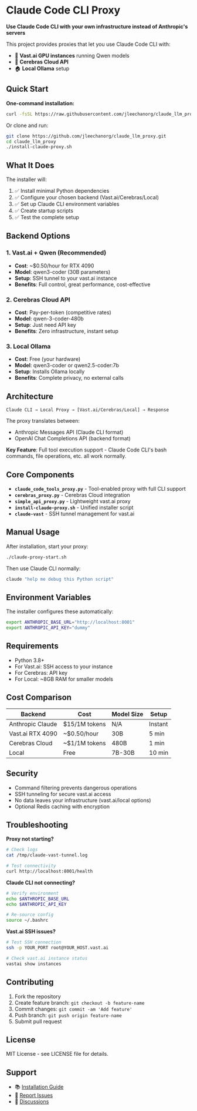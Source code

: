 # Claude Code CLI Proxy

**Use Claude Code CLI with your own infrastructure instead of Anthropic's servers**

This project provides proxies that let you use Claude Code CLI with:
- 🚀 **Vast.ai GPU instances** running Qwen models
- 🧠 **Cerebras Cloud API** 
- 🏠 **Local Ollama** setup

## Quick Start

**One-command installation:**

```bash
curl -fsSL https://raw.githubusercontent.com/jleechanorg/claude_llm_proxy/main/install-claude-proxy.sh | bash
```

Or clone and run:
```bash
git clone https://github.com/jleechanorg/claude_llm_proxy.git
cd claude_llm_proxy
./install-claude-proxy.sh
```

## What It Does

The installer will:
1. ✅ Install minimal Python dependencies 
2. ✅ Configure your chosen backend (Vast.ai/Cerebras/Local)
3. ✅ Set up Claude CLI environment variables
4. ✅ Create startup scripts
5. ✅ Test the complete setup

## Backend Options

### 1. Vast.ai + Qwen (Recommended)
- **Cost**: ~$0.50/hour for RTX 4090
- **Model**: qwen3-coder (30B parameters)
- **Setup**: SSH tunnel to your vast.ai instance
- **Benefits**: Full control, great performance, cost-effective

### 2. Cerebras Cloud API
- **Cost**: Pay-per-token (competitive rates)
- **Model**: qwen-3-coder-480b 
- **Setup**: Just need API key
- **Benefits**: Zero infrastructure, instant setup

### 3. Local Ollama
- **Cost**: Free (your hardware)
- **Model**: qwen3-coder or qwen2.5-coder:7b
- **Setup**: Installs Ollama locally
- **Benefits**: Complete privacy, no external calls

## Architecture

```
Claude CLI → Local Proxy → [Vast.ai/Cerebras/Local] → Response
```

The proxy translates between:
- Anthropic Messages API (Claude CLI format)
- OpenAI Chat Completions API (backend format)

**Key Feature**: Full tool execution support - Claude Code CLI's bash commands, file operations, etc. all work normally.

## Core Components

- **`claude_code_tools_proxy.py`** - Tool-enabled proxy with full CLI support
- **`cerebras_proxy.py`** - Cerebras Cloud integration  
- **`simple_api_proxy.py`** - Lightweight vast.ai proxy
- **`install-claude-proxy.sh`** - Unified installer script
- **`claude-vast`** - SSH tunnel management for vast.ai

## Manual Usage

After installation, start your proxy:
```bash
./claude-proxy-start.sh
```

Then use Claude CLI normally:
```bash
claude "help me debug this Python script"
```

## Environment Variables

The installer configures these automatically:
```bash
export ANTHROPIC_BASE_URL="http://localhost:8001"
export ANTHROPIC_API_KEY="dummy"
```

## Requirements

- Python 3.8+
- For Vast.ai: SSH access to your instance
- For Cerebras: API key
- For Local: ~8GB RAM for smaller models

## Cost Comparison

| Backend | Cost | Model Size | Setup |
|---------|------|------------|-------|
| Anthropic Claude | $15/1M tokens | N/A | Instant |
| Vast.ai RTX 4090 | ~$0.50/hour | 30B | 5 min |
| Cerebras Cloud | ~$1/1M tokens | 480B | 1 min |
| Local | Free | 7B-30B | 10 min |

## Security

- Command filtering prevents dangerous operations
- SSH tunneling for secure vast.ai access
- No data leaves your infrastructure (vast.ai/local options)
- Optional Redis caching with encryption

## Troubleshooting

**Proxy not starting?**
```bash
# Check logs
cat /tmp/claude-vast-tunnel.log

# Test connectivity
curl http://localhost:8001/health
```

**Claude CLI not connecting?**
```bash
# Verify environment
echo $ANTHROPIC_BASE_URL
echo $ANTHROPIC_API_KEY

# Re-source config
source ~/.bashrc
```

**Vast.ai SSH issues?**
```bash
# Test SSH connection
ssh -p YOUR_PORT root@YOUR_HOST.vast.ai

# Check vast.ai instance status
vastai show instances
```

## Contributing

1. Fork the repository
2. Create feature branch: `git checkout -b feature-name`
3. Commit changes: `git commit -am 'Add feature'`
4. Push branch: `git push origin feature-name`
5. Submit pull request

## License

MIT License - see LICENSE file for details.

## Support

- 📚 [Installation Guide](docs/setup.md)
- 🐛 [Report Issues](https://github.com/jleechanorg/claude_llm_proxy/issues)
- 💬 [Discussions](https://github.com/jleechanorg/claude_llm_proxy/discussions)